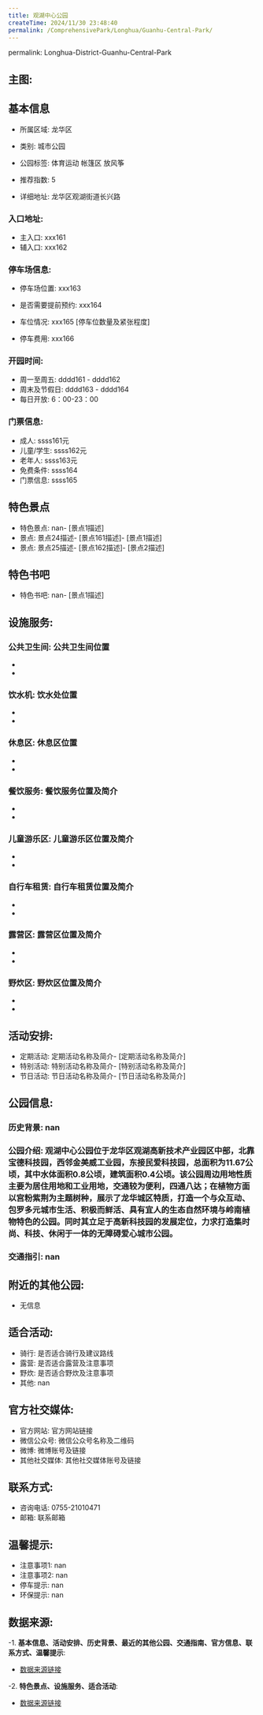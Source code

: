 ```yaml
---
title: 观湖中心公园
createTime: 2024/11/30 23:48:40
permalink: /ComprehensivePark/Longhua/Guanhu-Central-Park/
---
```

permalink: Longhua-District-Guanhu-Central-Park
<!-- ## 游玩路径: -->

## 主图:
<ImageCard
image="https://cgj.sz.gov.cn/img/4/4005/4005970/10775296.jpg"
title= "观湖中心公园"
description= "观湖中心公园位于龙华区观湖高新技术产业园区中部，北靠宝德科技园，西邻金美威工业园，东接民爱科技园，总面积为11.67公顷，其中水体面积0.8公顷，建筑面积0.4"
date="2024/11/30"
href="/"
author="深圳公园"
/>

## 基本信息

- 所属区域: 龙华区

- 类别: 城市公园

- 公园标签: 体育运动 帐篷区 放风筝

- 推荐指数: 5

- 详细地址: 龙华区观湖街道长兴路

### 入口地址:
- 主入口: xxx161
- 辅入口: xxx162
### 停车场信息:
- 停车场位置: xxx163

- 是否需要提前预约: xxx164

- 车位情况: xxx165 [停车位数量及紧张程度]

- 停车费用: xxx166

### 开园时间:
- 周一至周五: dddd161 - dddd162
- 周末及节假日: dddd163 - dddd164
- 每日开放: 6：00-23：00

### 门票信息:
- 成人: ssss161元
- 儿童/学生: ssss162元
- 老年人: ssss163元
- 免费条件: ssss164
- 门票信息: ssss165
## 特色景点
- 特色景点: nan- [景点1描述]
- 景点: 景点24描述- [景点161描述]- [景点1描述]
- 景点: 景点25描述- [景点162描述]- [景点2描述]
## 特色书吧
- 特色书吧: nan- [景点1描述]
## 设施服务:
### 公共卫生间: 公共卫生间位置
- 
- 
### 饮水机: 饮水处位置
- 
- 
### 休息区: 休息区位置
- 
- 
### 餐饮服务: 餐饮服务位置及简介
- 
- 
### 儿童游乐区: 儿童游乐区位置及简介
- 
- 
### 自行车租赁: 自行车租赁位置及简介
- 
- 
### 露营区: 露营区位置及简介
- 
- 
### 野炊区: 野炊区位置及简介

- 
- 
## 活动安排:
- 定期活动: 定期活动名称及简介- [定期活动名称及简介]
- 特别活动: 特别活动名称及简介- [特别活动名称及简介]
- 节日活动: 节日活动名称及简介- [节日活动名称及简介]
## 公园信息:
### 历史背景: nan
### 公园介绍: 观湖中心公园位于龙华区观湖高新技术产业园区中部，北靠宝德科技园，西邻金美威工业园，东接民爱科技园，总面积为11.67公顷，其中水体面积0.8公顷，建筑面积0.4公顷。该公园周边用地性质主要为居住用地和工业用地，交通较为便利，四通八达；在植物方面以宫粉紫荆为主题树种，展示了龙华城区特质，打造一个与众互动、包罗多元城市生活、积极而鲜活、具有宜人的生态自然环境与岭南植物特色的公园。同时其立足于高新科技园的发展定位，力求打造集时尚、科技、休闲于一体的无障碍爱心城市公园。
### 交通指引: nan

## 附近的其他公园:
- 无信息

## 适合活动:
- 骑行: 是否适合骑行及建议路线
- 露营: 是否适合露营及注意事项
- 野炊: 是否适合野炊及注意事项
- 其他: nan

## 官方社交媒体:
- 官方网站: 官方网站链接
- 微信公众号: 微信公众号名称及二维码
- 微博: 微博账号及链接
- 其他社交媒体: 其他社交媒体账号及链接

## 联系方式:
- 咨询电话: 0755-21010471
- 邮箱: 联系邮箱

## 温馨提示:
- 注意事项1: nan
- 注意事项2: nan
- 停车提示: nan
- 环保提示: nan

## 数据来源:
-1. **基本信息、活动安排、历史背景、最近的其他公园、交通指南、官方信息、联系方式、温馨提示**:
- [数据来源链接](https://cgj.sz.gov.cn/xsmh/gysz/csgy/content/post_10775296.html)

-2. **特色景点、设施服务、适合活动**:
- [数据来源链接](https://cgj.sz.gov.cn/xsmh/gysz/csgy/content/post_10775296.html)

